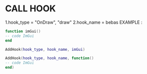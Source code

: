 # CALL HOOK
1.hook_type = "OnDraw", "draw"
2.hook_name = bebas
EXAMPLE :
```lua
function imGui()
-- code ImGui
end

AddHook(hook_type, hook_name, imGui)
```
```lua
AddHook(hook_type, hook_name, function()
-- code ImGui
end)
```
